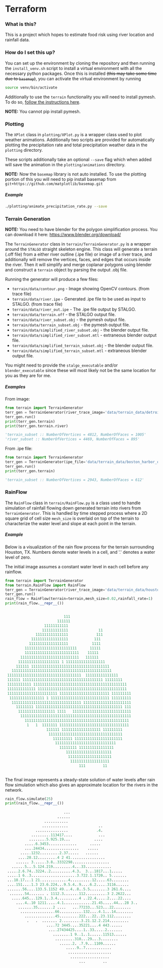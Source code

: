 # Terraform

### What is this?
This is a project which hopes to estimate food risk using river location
    and rainfall data.
    
### How do I set this up?
You can set up the environment by cloning the repository and then running
    the `install_venv.sh` script to install a virtual environment with
    all the necessary python packages.
Once this is installed ~~(this may take some time due to `basemap`)~~, you
    can activate the virtual environment by running
```bash
source venv/bin/activate
```
Additionally to use the `terrain` functionality you will need
    to install pymesh. To do so,
[follow the instructions here](https://pymesh.readthedocs.io/en/latest/installation.html).

**NOTE:** You cannot pip install pymesh.
    

### Plotting
The `XPlot` class in `plotting/XPlot.py` is a wrapper class used to plot
    weather animations. Additionally two scripts are provided for
    automatically plotting the precipitation rate and total precipitation
    weather data in the `plotting` directory.

These scripts additionally take an optional `--save` flag which when
    added will save the animation in the `plotting/animations` directory.

**NOTE:** Now the `basemap` library is not auto installed. To use the plotting
portion of this you will need to pip install basemap from
`git+https://github.com/matplotlib/basemap.git`

##### Example
````bash
./plotting/animate_precipitation_rate.py --save
````

### Terrain Generation
**NOTE:** You need to have blender for the polygon simplification process.
You can download it here: https://www.blender.org/download/

The `TerrainGenerator` class in `terrain/TerrainGenerator.py` is a wrapper
    around the `STALGO` straight skeleton engine. This class will generate a
    terrain (.off file) from a either river outline (.ipe file) or image of
    a river trace, and additionally will remove the vertices, faces, and edges
    that occurs inside the river. Then it will simplify and merge coplanar
    polygons using blender and construct a `terrain` object by parsing the
    output .obj file.

Running the generator will produce a few files:
 - `terrain/data/contour.png`                   - Image showing OpenCV contours.
                                                    (from trace file)
 - `terrain/data/river.ipe`                     - Generated .ipe file to be used as
                                                    input to STALGO.
                                                    (from trace file)
 - `terrain/data/river_out.ipe`                 - The .ipe file output by STALGO.
 - `terrain/data/terrain.off`                   - the STALGO output file.
 - `terrain/data/river_subset.obj`              - the pymesh output file.
 - `terrain/data/terrain_subset.obj`            - the pymesh output file.
 - `terrain/data/simplified_river_subset.obj`   - the blender output file.
 - `terrain/data/simplified_river_subset.mtl`   - extraneous blender output file.
 - `terrain/data/simplified_terrain_subset.obj` - the blender output file.
 - `terrain/data/simplified_terrain_subset.mtl` - extraneous blender output file.

You might need to provide the `stalgo_executable` and/or `blender_executable` since
    these will most likely not be the same location for you as they are for me.

##### Examples
From image:
```python
from terrain import TerrainGenerator
terr_gen = TerrainGenerator(river_trace_image='data/terrain_data/detroit_rivers.png')
terr_gen.run()
print(terr_gen.terrain)
print(terr_gen.terrain.river)

'terrain_subset :: NumberOfVertices = 4812, NumberOfFaces = 1005'
'river_subset :: NumberOfVertices = 4469, NumberOfFaces = 895'
```

From .ipe file:
```python
from terrain import TerrainGenerator
terr_gen = TerrainGenerator(ipe_file='data/terrain_data/boston_harbor_outline.ipe')
terr_gen.run()
print(terr_gen.terrain)

'terrain_subset :: NumberOfVertices = 2943, NumberOfFaces = 612'
```

### RainFlow
The `RainFlow` class in `terrain/RainFlow.py` is a class used to handle simulation
of rainfall flowing down generated terrain into rivers from `TerrainGenerator`. This is handled by time stepped process
where a 2D square grid of cell size `mesh_size` is overlaid on top of the terrain to characterize the water level and slope
at each point in the terrain. 
    

##### Example
Below is a visualization of the rain flow process for the terrain surrounding Houston, TX. 
Numbers denote water levels in a cell, and '.' denotes a water level of zero.

The initial image assumes a constant water level in each cell before any rainflow.

```python
from terrain import TerrainGenerator
from terrain.RainFlow import RainFlow
terr_gen = TerrainGenerator(river_trace_image='data/terrain_data/houston_rivers.png')
terr_gen.run()
rain_flow = RainFlow(terrain=terrain,mesh_size=0.02,rainfall_rate=1)
print(rain_flow.__repr__())

                                                          
                           111                            
                        111111                            
                  11111111111                             
                 111111111111              11             
              111111111111111             111             
            11111111111111111            111              
           111111111111111111           1111              
         111111111111111111111111      11111              
         1111111111111111111111111    11111               
       111111111111111111111111111   111111               
      1111111111111111111 1 111111111111111111            
     111111 111111111111111111111111111111111111          
   1111111111111111111111111111111111111111111111         
 1111111111111111111111111111111111  111111111111111      
 111111 1111111111111111111111111111111111111 11111111    
 11111111111 1111111111111111111111111111111111111111111  
 1111111111111 11111111111111111111111111111111111111111  
 11111111111111111111111 11111111111111111111111 111111111
  1111111111111111 1 111111111111111111111111111 111111111
   11111111111111111111111111111111 1111111111111111111111
     11111111 1111111111111111111111111111111111111111 111
      11111111111111111 1111   111111111111111111111111111
       111111111111111111111111111111111111111111111111111
         111111111111111111111111111111111111111111111111 
          1   1  1111111 11111111111111111111111111111111 
                   111111 111111111111111111 111111111    
                    1111111111111111111111111111111111    
                      111111111 1111111111111111111111    
                       1111111111111111111111111111       
                         11111111 1111111111111111        
                            111111111111111111111         
                             11111111111111111111         
                              111111111111111111          
                                  111        11           
                                                          
```
The final image represents a steady-state solution of water levels after rain flow simulation
which also gives an approximate location for the rivers in the network.

```python
rain_flow.simulate(25)
print(rain_flow.__repr__())
                                                          
                           ...                            
                        ......                            
                  ...........                             
                 ............              ..             
              ...............             .4.             
            .........113417....            ...              
           ........5.925.19...           ....              
         .....6.3453.............      .....              
         ....24434................    .....               
       .....1232.........2.37.....   ......               
      ....28.12.........4 2 41................            
     ...... 3......3.8..3332298.................          
   ......5...5.124.219.........4...33............         
 .....2.6.74..3224..2..........4.3.  3...1817...1.....      
 .....1 6..3.....................3.722.1.1720.. 5.......    
 ...18.17...1 21.............4..........12.....63........  
 ....151....1.3 23.6.224...9.5.4..9....6.2.....3116......  
 .......56....133.5.1152 49...4..8..5.5........3 261.6....
  .......54....... . 1112.3.......112..........3 2.2622...
   .....645...129.1..3.4..........4 ..22.4.....2....22....
     ....4..10 1211.....4.1.............21.45.....44...28 3..
      .......35.......2 ....   ...77233...523...22........
       ................66...........132....4.1...14........
         ..............45.........222...22..23.112........ 
          .   .  ....... 2.........3.21.12.2.214......... 
                   ....72 3445....35221....4 443......    
                    ....27434425....1..33.....2.......    
                      ........1 9..1..1......11513......    
                       .........310...29...3........       
                         ......2. .7.9...1109......        
                            .....9..7............         
                             ....................         
                              ..................          
                                  ...        ..           
                                                          
```
